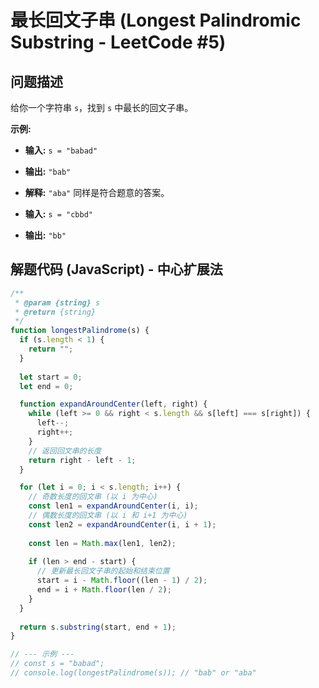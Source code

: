 # 最长回文子串 (Longest Palindromic Substring - LeetCode #5)

## 问题描述

给你一个字符串 `s`，找到 `s` 中最长的回文子串。

**示例:**

- **输入:** `s = "babad"`
- **输出:** `"bab"`
- **解释:** `"aba"` 同样是符合题意的答案。

- **输入:** `s = "cbbd"`
- **输出:** `"bb"`

## 解题代码 (JavaScript) - 中心扩展法

```javascript
/**
 * @param {string} s
 * @return {string}
 */
function longestPalindrome(s) {
  if (s.length < 1) {
    return "";
  }
  
  let start = 0;
  let end = 0;

  function expandAroundCenter(left, right) {
    while (left >= 0 && right < s.length && s[left] === s[right]) {
      left--;
      right++;
    }
    // 返回回文串的长度
    return right - left - 1;
  }

  for (let i = 0; i < s.length; i++) {
    // 奇数长度的回文串 (以 i 为中心)
    const len1 = expandAroundCenter(i, i);
    // 偶数长度的回文串 (以 i 和 i+1 为中心)
    const len2 = expandAroundCenter(i, i + 1);
    
    const len = Math.max(len1, len2);
    
    if (len > end - start) {
      // 更新最长回文子串的起始和结束位置
      start = i - Math.floor((len - 1) / 2);
      end = i + Math.floor(len / 2);
    }
  }
  
  return s.substring(start, end + 1);
}

// --- 示例 ---
// const s = "babad";
// console.log(longestPalindrome(s)); // "bab" or "aba"
```
